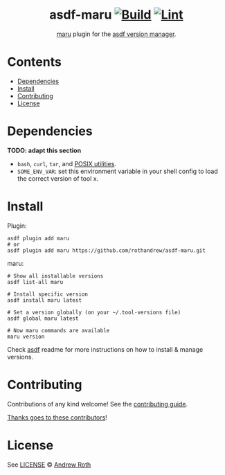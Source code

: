 <div align="center">

# asdf-maru [![Build](https://github.com/rothandrew/asdf-maru/actions/workflows/build.yml/badge.svg)](https://github.com/rothandrew/asdf-maru/actions/workflows/build.yml) [![Lint](https://github.com/rothandrew/asdf-maru/actions/workflows/lint.yml/badge.svg)](https://github.com/rothandrew/asdf-maru/actions/workflows/lint.yml)

[maru](https://github.com/defenseunicorns/maru-runner) plugin for the [asdf version manager](https://asdf-vm.com).

</div>

# Contents

- [Dependencies](#dependencies)
- [Install](#install)
- [Contributing](#contributing)
- [License](#license)

# Dependencies

**TODO: adapt this section**

- `bash`, `curl`, `tar`, and [POSIX utilities](https://pubs.opengroup.org/onlinepubs/9699919799/idx/utilities.html).
- `SOME_ENV_VAR`: set this environment variable in your shell config to load the correct version of tool x.

# Install

Plugin:

```shell
asdf plugin add maru
# or
asdf plugin add maru https://github.com/rothandrew/asdf-maru.git
```

maru:

```shell
# Show all installable versions
asdf list-all maru

# Install specific version
asdf install maru latest

# Set a version globally (on your ~/.tool-versions file)
asdf global maru latest

# Now maru commands are available
maru version
```

Check [asdf](https://github.com/asdf-vm/asdf) readme for more instructions on how to
install & manage versions.

# Contributing

Contributions of any kind welcome! See the [contributing guide](contributing.md).

[Thanks goes to these contributors](https://github.com/rothandrew/asdf-maru/graphs/contributors)!

# License

See [LICENSE](LICENSE) © [Andrew Roth](https://github.com/rothandrew/)
